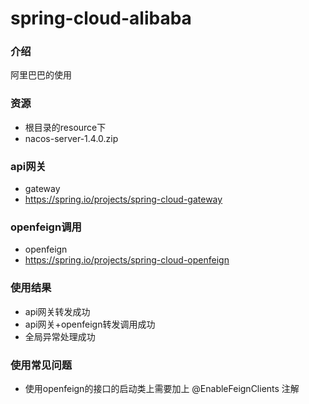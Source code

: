 # spring-cloud-alibaba

### 介绍
阿里巴巴的使用

### 资源
- 根目录的resource下
- nacos-server-1.4.0.zip

### api网关
- gateway
- https://spring.io/projects/spring-cloud-gateway
### openfeign调用
- openfeign
- https://spring.io/projects/spring-cloud-openfeign

### 使用结果
- api网关转发成功
- api网关+openfeign转发调用成功
- 全局异常处理成功

### 使用常见问题
- 使用openfeign的接口的启动类上需要加上 @EnableFeignClients 注解